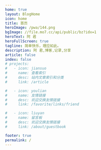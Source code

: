 ```yaml
---
home: true
layout: BlogHome
icon: home
title: 首页
heroImage: /pwa/144.png
bgImage: //file.mo7.cc/api/public/bz?idx=1
heroText: 阿 君
heroFullScreen: true
tagline: 简单快乐，理应如此。
description: 阿 君,博客,记录,分享
article: false
index: false
# projects:
#   - icon: jiansuo
#     name: 查看索引
#     desc: 站内文章索引和分类
#     link: /article

#   - icon: youlian
#     name: 友情链接
#     desc: 欢迎交换友情链接
#     link: /favorite/links/friend

#   - icon: liuyan
#     name: 留言板
#     desc: 欢迎交换友情链接
#     link: /about/guestbook

footer: true
permalink: /
---
```

